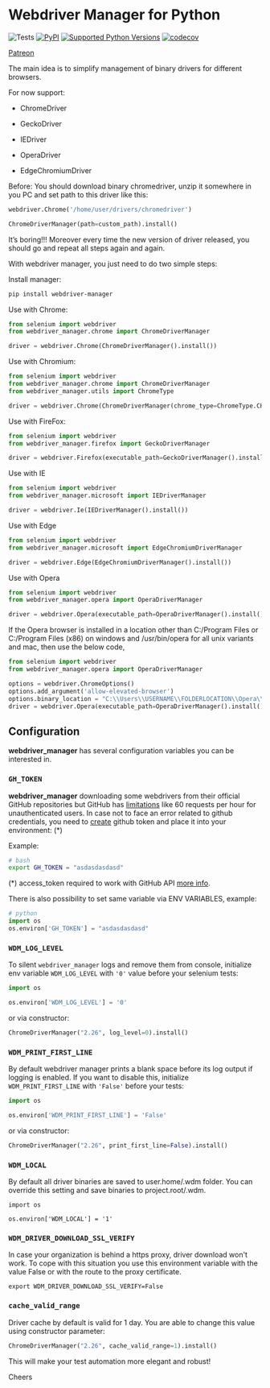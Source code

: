 # Webdriver Manager for Python

![Tests](https://github.com/SergeyPirogov/webdriver_manager/workflows/Tests/badge.svg)
[![PyPI](https://img.shields.io/pypi/v/webdriver_manager.svg)](https://pypi.org/project/webdriver-manager)
[![Supported Python Versions](https://img.shields.io/pypi/pyversions/webdriver_manager.svg)](https://pypi.org/project/webdriver-manager/)
[![codecov](https://codecov.io/gh/SergeyPirogov/webdriver_manager/branch/master/graph/badge.svg)](https://codecov.io/gh/SergeyPirogov/webdriver_manager)

[Patreon](https://www.patreon.com/automation_remarks)

The main idea is to simplify management of binary drivers for different browsers.

For now support:

- ChromeDriver

- GeckoDriver

- IEDriver

- OperaDriver

- EdgeChromiumDriver

Before:
You should download binary chromedriver, unzip it somewhere in you PC and set path to this driver like this:

```python
webdriver.Chrome('/home/user/drivers/chromedriver')

ChromeDriverManager(path=custom_path).install()
```

It’s boring!!! Moreover every time the new version of driver released, you should go and repeat all steps again and again.

With webdriver manager, you just need to do two simple steps:

Install manager:

```bash
pip install webdriver-manager
```

Use with Chrome:

```python
from selenium import webdriver
from webdriver_manager.chrome import ChromeDriverManager

driver = webdriver.Chrome(ChromeDriverManager().install())
```

Use with Chromium:

```python
from selenium import webdriver
from webdriver_manager.chrome import ChromeDriverManager
from webdriver_manager.utils import ChromeType

driver = webdriver.Chrome(ChromeDriverManager(chrome_type=ChromeType.CHROMIUM).install())
```

Use with FireFox:

```python
from selenium import webdriver
from webdriver_manager.firefox import GeckoDriverManager

driver = webdriver.Firefox(executable_path=GeckoDriverManager().install())
```

Use with IE

```python
from selenium import webdriver
from webdriver_manager.microsoft import IEDriverManager

driver = webdriver.Ie(IEDriverManager().install())
```

Use with Edge

```python
from selenium import webdriver
from webdriver_manager.microsoft import EdgeChromiumDriverManager

driver = webdriver.Edge(EdgeChromiumDriverManager().install())
```

Use with Opera

```python
from selenium import webdriver
from webdriver_manager.opera import OperaDriverManager

driver = webdriver.Opera(executable_path=OperaDriverManager().install())
```

If the Opera browser is installed in a location other than C:/Program Files or C:/Program Files (x86) on windows
and /usr/bin/opera for all unix variants and mac, then use the below code,

```python
from selenium import webdriver
from webdriver_manager.opera import OperaDriverManager

options = webdriver.ChromeOptions()
options.add_argument('allow-elevated-browser')
options.binary_location = "C:\\Users\\USERNAME\\FOLDERLOCATION\\Opera\\VERSION\\opera.exe"
driver = webdriver.Opera(executable_path=OperaDriverManager().install(), options=options)
```

## Configuration

**webdriver_manager** has several configuration variables you can be interested in.

### `GH_TOKEN`
**webdriver_manager** downloading some webdrivers from their official GitHub repositories but GitHub has [limitations](https://docs.github.com/en/rest/overview/resources-in-the-rest-api#rate-limiting) like 60 requests per hour for unauthenticated users.
In case not to face an error related to github credentials, you need to [create](https://help.github.com/articles/creating-an-access-token-for-command-line-use) github token and place it into your environment: (\*)

Example:

```bash
# bash
export GH_TOKEN = "asdasdasdasd"
```

(\*) access_token required to work with GitHub API [more info](https://help.github.com/articles/creating-an-access-token-for-command-line-use/).

There is also possibility to set same variable via ENV VARIABLES, example:

```python
# python
import os
os.environ['GH_TOKEN'] = "asdasdasdasd"
```

### `WDM_LOG_LEVEL`
To silent `webdriver_manager` logs and remove them from console, initialize env variable `WDM_LOG_LEVEL` with `'0'` value before your selenium tests:

```python
import os

os.environ['WDM_LOG_LEVEL'] = '0'
``` 

or via constructor:

```python
ChromeDriverManager("2.26", log_level=0).install()
```

### `WDM_PRINT_FIRST_LINE`
By default webdriver manager prints a blank space before its log output if logging is enabled. If you want to disable this, initialize `WDM_PRINT_FIRST_LINE` with `'False'` before your tests:

```python
import os

os.environ['WDM_PRINT_FIRST_LINE'] = 'False'
``` 

or via constructor:

```python
ChromeDriverManager("2.26", print_first_line=False).install()
```

### `WDM_LOCAL`
By default all driver binaries are saved to user.home/.wdm folder. You can override this setting and save binaries to project.root/.wdm.

```
import os

os.environ['WDM_LOCAL'] = '1'
```

### `WDM_DRIVER_DOWNLOAD_SSL_VERIFY`

In case your organization is behind a https proxy, driver download won't work. To cope with this situation you use this environment variable with the value False or with the route to the proxy certificate.

```
export WDM_DRIVER_DOWNLOAD_SSL_VERIFY=False
```

### `cache_valid_range`
Driver cache by default is valid for 1 day. You are able to change this value using constructor parameter:

```python
ChromeDriverManager("2.26", cache_valid_range=1).install()
```

This will make your test automation more elegant and robust!

Cheers
